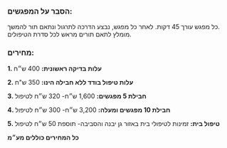 ### הסבר על המפגשים:
כל מפגש עורך 45 דקות. לאחר כל מפגש, נבצע הדרכה לתרגול ונתאם תור להמשך.<br>
מומלץ לתאם תורים מראש לכל סדרת הטיפולים.
 
### מחירים:
**1. עלות בדיקה ראשונית:** 400 ש״ח

**2. עלות טיפול בודד ללא חבילה הינו:** 350 ש"ח

**3. חבילת 5 מפגשים:** 1,600 ש״ח- 320 ש״ח לטיפול

**4. חבילת 10 מפגשים ומעלה:** 3,200 ש״ח- 300 ש״ח לטיפול

**5. טיפול בית:** זמינות לטיפולי בית באזור גן יבנה והסביבה- תוספת 50 ש״ח לטיפול
 
**כל המחירים כוללים מע״מ**
